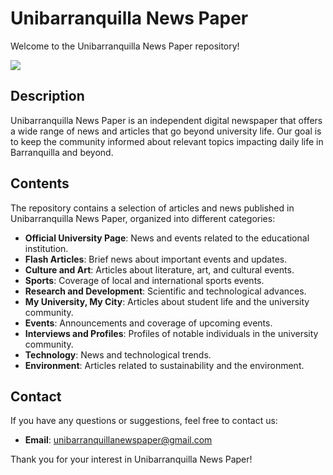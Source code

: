 # Unibarranquilla News Paper

Welcome to the Unibarranquilla News Paper repository!

![](https://raw.githubusercontent.com/JesusVergara89/unibarranquillanews/main/src/Images/news.jpg)

## Description

Unibarranquilla News Paper is an independent digital newspaper that offers a wide range of news and articles that go beyond university life. Our goal is to keep the community informed about relevant topics impacting daily life in Barranquilla and beyond.

## Contents

The repository contains a selection of articles and news published in Unibarranquilla News Paper, organized into different categories:

- **Official University Page**: News and events related to the educational institution.
- **Flash Articles**: Brief news about important events and updates.
- **Culture and Art**: Articles about literature, art, and cultural events.
- **Sports**: Coverage of local and international sports events.
- **Research and Development**: Scientific and technological advances.
- **My University, My City**: Articles about student life and the university community.
- **Events**: Announcements and coverage of upcoming events.
- **Interviews and Profiles**: Profiles of notable individuals in the university community.
- **Technology**: News and technological trends.
- **Environment**: Articles related to sustainability and the environment.

## Contact

If you have any questions or suggestions, feel free to contact us:

- **Email**: unibarranquillanewspaper@gmail.com

Thank you for your interest in Unibarranquilla News Paper!
